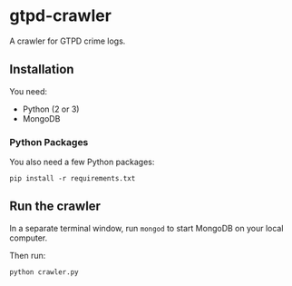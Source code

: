# gtpd-crawler

A crawler for GTPD crime logs.

## Installation

You need:

* Python (2 or 3)
* MongoDB

### Python Packages

You also need a few Python packages:

    pip install -r requirements.txt

## Run the crawler

In a separate terminal window, run `mongod` to start MongoDB on your local computer.

Then run:

    python crawler.py
